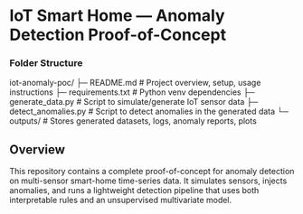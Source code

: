 # IoT Smart Home — Anomaly Detection Proof-of-Concept

### Folder Structure 
iot-anomaly-poc/
├─ README.md              # Project overview, setup, usage instructions
├─ requirements.txt       # Python venv dependencies
├─ generate_data.py       # Script to simulate/generate IoT sensor data
├─ detect_anomalies.py    # Script to detect anomalies in the generated data
└─ outputs/               # Stores generated datasets, logs, anomaly reports, plots

## Overview
This repository contains a complete proof-of-concept for anomaly detection on multi-sensor smart-home time-series data. It simulates sensors, injects anomalies, and runs a lightweight detection pipeline that uses both interpretable rules and an unsupervised multivariate model.

